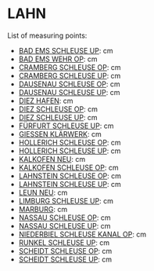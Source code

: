 # LAHN

List of measuring points:

* [BAD EMS SCHLEUSE UP](./Bad-Ems-Schleuse-UP): <Value topic="rivers/pegel-online/LAHN/Bad-Ems-Schleuse-UP/measurementValue"/> cm
* [BAD EMS WEHR OP](./Bad-Ems-Wehr-OP): <Value topic="rivers/pegel-online/LAHN/Bad-Ems-Wehr-OP/measurementValue"/> cm
* [CRAMBERG SCHLEUSE OP](./Cramberg-Schleuse-OP): <Value topic="rivers/pegel-online/LAHN/Cramberg-Schleuse-OP/measurementValue"/> cm
* [CRAMBERG SCHLEUSE UP](./Cramberg-Schleuse-UP): <Value topic="rivers/pegel-online/LAHN/Cramberg-Schleuse-UP/measurementValue"/> cm
* [DAUSENAU SCHLEUSE OP](./Dausenau-Schleuse-OP): <Value topic="rivers/pegel-online/LAHN/Dausenau-Schleuse-OP/measurementValue"/> cm
* [DAUSENAU SCHLEUSE UP](./Dausenau-Schleuse-UP): <Value topic="rivers/pegel-online/LAHN/Dausenau-Schleuse-UP/measurementValue"/> cm
* [DIEZ HAFEN](./Diez-Hafen): <Value topic="rivers/pegel-online/LAHN/Diez-Hafen/measurementValue"/> cm
* [DIEZ SCHLEUSE OP](./Diez-Schleuse-OP): <Value topic="rivers/pegel-online/LAHN/Diez-Schleuse-OP/measurementValue"/> cm
* [DIEZ SCHLEUSE UP](./Diez-Schleuse-UP): <Value topic="rivers/pegel-online/LAHN/Diez-Schleuse-UP/measurementValue"/> cm
* [FÜRFURT SCHLEUSE UP](./Fuerfurt-Schleuse-UP): <Value topic="rivers/pegel-online/LAHN/Fuerfurt-Schleuse-UP/measurementValue"/> cm
* [GIESSEN KLÄRWERK](./Giessen-Klaerwerk): <Value topic="rivers/pegel-online/LAHN/Giessen-Klaerwerk/measurementValue"/> cm
* [HOLLERICH SCHLEUSE OP](./Hollerich-Schleuse-OP): <Value topic="rivers/pegel-online/LAHN/Hollerich-Schleuse-OP/measurementValue"/> cm
* [HOLLERICH SCHLEUSE UP](./Hollerich-Schleuse-UP): <Value topic="rivers/pegel-online/LAHN/Hollerich-Schleuse-UP/measurementValue"/> cm
* [KALKOFEN NEU](./Kalkofen-neu): <Value topic="rivers/pegel-online/LAHN/Kalkofen-neu/measurementValue"/> cm
* [KALKOFEN SCHLEUSE OP](./Kalkofen-Schleuse-OP): <Value topic="rivers/pegel-online/LAHN/Kalkofen-Schleuse-OP/measurementValue"/> cm
* [LAHNSTEIN SCHLEUSE OP](./Lahnstein-Schleuse-OP): <Value topic="rivers/pegel-online/LAHN/Lahnstein-Schleuse-OP/measurementValue"/> cm
* [LAHNSTEIN SCHLEUSE UP](./Lahnstein-Schleuse-UP): <Value topic="rivers/pegel-online/LAHN/Lahnstein-Schleuse-UP/measurementValue"/> cm
* [LEUN NEU](./Leun-neu): <Value topic="rivers/pegel-online/LAHN/Leun-neu/measurementValue"/> cm
* [LIMBURG SCHLEUSE UP](./Limburg-Schleuse-UP): <Value topic="rivers/pegel-online/LAHN/Limburg-Schleuse-UP/measurementValue"/> cm
* [MARBURG](./Marburg): <Value topic="rivers/pegel-online/LAHN/Marburg/measurementValue"/> cm
* [NASSAU SCHLEUSE OP](./Nassau-Schleuse-OP): <Value topic="rivers/pegel-online/LAHN/Nassau-Schleuse-OP/measurementValue"/> cm
* [NASSAU SCHLEUSE UP](./Nassau-Schleuse-UP): <Value topic="rivers/pegel-online/LAHN/Nassau-Schleuse-UP/measurementValue"/> cm
* [NIEDERBIEL SCHLEUSE KANAL OP](./Niederbiel-Schleuse-Kanal-OP): <Value topic="rivers/pegel-online/LAHN/Niederbiel-Schleuse-Kanal-OP/measurementValue"/> cm
* [RUNKEL SCHLEUSE UP](./Runkel-Schleuse-UP): <Value topic="rivers/pegel-online/LAHN/Runkel-Schleuse-UP/measurementValue"/> cm
* [SCHEIDT SCHLEUSE OP](./Scheidt-Schleuse-OP): <Value topic="rivers/pegel-online/LAHN/Scheidt-Schleuse-OP/measurementValue"/> cm
* [SCHEIDT SCHLEUSE UP](./Scheidt-Schleuse-UP): <Value topic="rivers/pegel-online/LAHN/Scheidt-Schleuse-UP/measurementValue"/> cm
